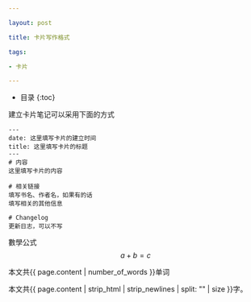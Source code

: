 ```yaml
---

layout: post

title: 卡片写作格式

tags:

- 卡片

---
```


* 目录
{:toc}

建立卡片笔记可以采用下面的方式

```
---
date: 这里填写卡片的建立时间
title: 这里填写卡片的标题
---
# 内容
这里填写卡片的内容

# 相关链接
填写书名、作者名，如果有的话
填写相关的其他信息

# Changelog
更新日志，可以不写
```
數學公式
$$a+b=c$$




本文共{{ page.content | number_of_words }}单词


本文共{{ page.content | strip_html | strip_newlines | split: "" | size }}字。

